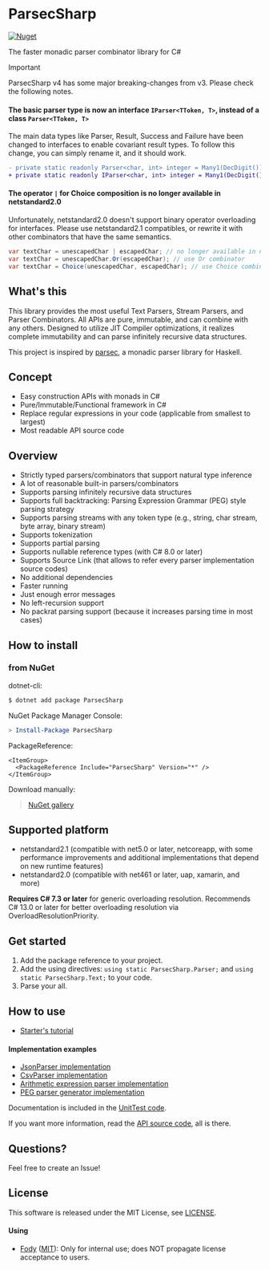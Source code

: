 # ParsecSharp
[![Nuget](https://img.shields.io/nuget/v/ParsecSharp)](https://www.nuget.org/packages/ParsecSharp/)

The faster monadic parser combinator library for C#

> [!Important]
> ParsecSharp v4 has some major breaking-changes from v3. Please check the following notes.
>
> #### The basic parser type is now an interface `IParser<TToken, T>`, instead of a class `Parser<TToken, T>`
> The main data types like Parser, Result, Success and Failure have been changed to interfaces to enable covariant result types.
> To follow this change, you can simply rename it, and it should work.
> ```diff
> - private static readonly Parser<char, int> integer = Many1(DecDigit()).ToInt();
> + private static readonly IParser<char, int> integer = Many1(DecDigit()).ToInt();
> ```
>
> #### The operator `|` for Choice composition is no longer available in netstandard2.0
> Unfortunately, netstandard2.0 doesn't support binary operator overloading for interfaces.
> Please use netstandard2.1 compatibles, or rewrite it with other combinators that have the same semantics.
> ```csharp
> var textChar = unescapedChar | escapedChar; // no longer available in netstandard2.0
> var textChar = unescapedChar.Or(escapedChar); // use Or combinator
> var textChar = Choice(unescapedChar, escapedChar); // use Choice combinator
> ```


## What's this
This library provides the most useful Text Parsers, Stream Parsers, and Parser Combinators.
All APIs are pure, immutable, and can combine with any others.
Designed to utilize JIT Compiler optimizations, it realizes complete immutability and can parse infinitely recursive data structures.

This project is inspired by [parsec](https://hackage.haskell.org/package/parsec), a monadic parser library for Haskell.


## Concept
* Easy construction APIs with monads in C#
* Pure/Immutable/Functional framework in C#
* Replace regular expressions in your code (applicable from smallest to largest)
* Most readable API source code


## Overview
* Strictly typed parsers/combinators that support natural type inference
* A lot of reasonable built-in parsers/combinators
* Supports parsing infinitely recursive data structures
* Supports full backtracking: Parsing Expression Grammar (PEG) style parsing strategy
* Supports parsing streams with any token type (e.g., string, char stream, byte array, binary stream)
* Supports tokenization
* Supports partial parsing
* Supports nullable reference types (with C# 8.0 or later)
* Supports Source Link (that allows to refer every parser implementation source codes)
* No additional dependencies
* Faster running
* Just enough error messages
* No left-recursion support
* No packrat parsing support (because it increases parsing time in most cases)


## How to install

### from NuGet
dotnet-cli:

```sh
$ dotnet add package ParsecSharp
```

NuGet Package Manager Console:

```powershell
> Install-Package ParsecSharp
```

PackageReference:

```csproj
<ItemGroup>
  <PackageReference Include="ParsecSharp" Version="*" />
</ItemGroup>
```

Download manually:

> [NuGet gallery](https://www.nuget.org/packages/ParsecSharp/)


## Supported platform
* netstandard2.1 (compatible with net5.0 or later, netcoreapp, with some performance improvements and additional implementations that depend on new runtime features)
* netstandard2.0 (compatible with net461 or later, uap, xamarin, and more)

**Requires C# 7.3 or later** for generic overloading resolution.
Recommends C# 13.0 or later for better overloading resolution via OverloadResolutionPriority.


## Get started
1. Add the package reference to your project.
2. Add the using directives: `using static ParsecSharp.Parser;` and `using static ParsecSharp.Text;` to your code.
3. Parse your all.


## How to use
* [Starter's tutorial](UnitTest.ParsecSharp/Tutorial.cs)

#### Implementation examples
* [JsonParser implementation](ParsecSharp.Examples/JsonParser.cs)
* [CsvParser implementation](ParsecSharp.Examples/CsvParser.cs)
* [Arithmetic expression parser implementation](ParsecSharp.Examples/ExpressionParser.cs)
* [PEG parser generator implementation](ParsecSharp.Examples/PegParser.cs)

Documentation is included in the [UnitTest code](UnitTest.ParsecSharp/ParserTest.cs).

If you want more information, read the [API source code](ParsecSharp/Parser), all is there.


## Questions?
Feel free to create an Issue!


## License
This software is released under the MIT License, see [LICENSE](LICENSE).

#### Using
* [Fody](https://github.com/Fody/Fody) ([MIT](https://github.com/Fody/Fody/blob/master/License.txt)): Only for internal use; does NOT propagate license acceptance to users.

